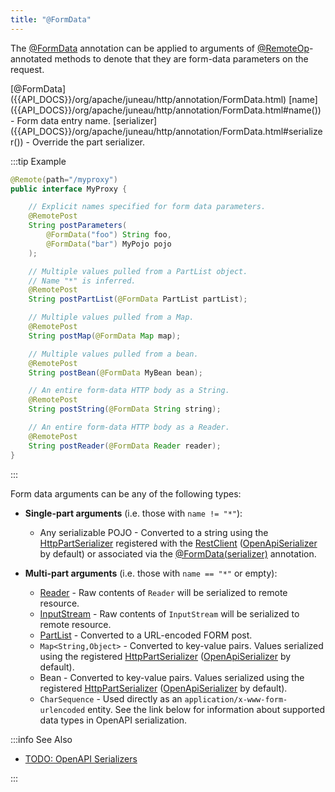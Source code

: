 ```yaml
---
title: "@FormData"
---
```


The [@FormData]({{API_DOCS}}/org/apache/juneau/http/annotation/FormData.html) annotation can be applied to arguments of
[@RemoteOp]({{API_DOCS}}/org/apache/juneau/http/remote/RemoteOp.html)-annotated methods to denote that they are form-data parameters on the request.

<tree>
<node-0><java-annotation>[@FormData]({{API_DOCS}}/org/apache/juneau/http/annotation/FormData.html)</java-annotation></node-0>
<node-1><java-field>[name]({{API_DOCS}}/org/apache/juneau/http/annotation/FormData.html#name()) - Form data entry name.</java-field></node-1>
<node-1><java-field>[serializer]({{API_DOCS}}/org/apache/juneau/http/annotation/FormData.html#serializer()) - Override the part serializer.</java-field></node-1>
</tree>

:::tip Example
```java
@Remote(path="/myproxy")
public interface MyProxy {

    // Explicit names specified for form data parameters.
    @RemotePost
    String postParameters(
        @FormData("foo") String foo,
        @FormData("bar") MyPojo pojo
    );

    // Multiple values pulled from a PartList object.
    // Name "*" is inferred.
    @RemotePost
    String postPartList(@FormData PartList partList);

    // Multiple values pulled from a Map.
    @RemotePost
    String postMap(@FormData Map map);

    // Multiple values pulled from a bean.
    @RemotePost
    String postBean(@FormData MyBean bean);

    // An entire form-data HTTP body as a String.
    @RemotePost
    String postString(@FormData String string);

    // An entire form-data HTTP body as a Reader.
    @RemotePost
    String postReader(@FormData Reader reader);
}
```
:::

Form data arguments can be any of the following types:

- **Single-part arguments** (i.e. those with `name != "*"`):
  - Any serializable POJO - Converted to a string using the [HttpPartSerializer]({{API_DOCS}}/org/apache/juneau/httppart/HttpPartSerializer.html) registered with the [RestClient]({{API_DOCS}}/org/apache/juneau/rest/client/RestClient.html) ([OpenApiSerializer]({{API_DOCS}}/org/apache/juneau/oapi/OpenApiSerializer.html) by default) or associated via the [@FormData(serializer)]({{API_DOCS}}/org/apache/juneau/http/annotation/FormData.html#serializer()) annotation.

- **Multi-part arguments** (i.e. those with `name == "*"` or empty):
  - [Reader]({{API_DOCS}}/java/io/Reader.html) - Raw contents of `Reader` will be serialized to remote resource.
  - [InputStream]({{API_DOCS}}/java/io/InputStream.html) - Raw contents of `InputStream` will be serialized to remote resource.
  - [PartList]({{API_DOCS}}/org/apache/juneau/http/part/PartList.html) - Converted to a URL-encoded FORM post.
  - `Map<String,Object>` - Converted to key-value pairs. Values serialized using the registered [HttpPartSerializer]({{API_DOCS}}/org/apache/juneau/httppart/HttpPartSerializer.html) ([OpenApiSerializer]({{API_DOCS}}/org/apache/juneau/oapi/OpenApiSerializer.html) by default).
  - Bean - Converted to key-value pairs. Values serialized using the registered [HttpPartSerializer]({{API_DOCS}}/org/apache/juneau/httppart/HttpPartSerializer.html) ([OpenApiSerializer]({{API_DOCS}}/org/apache/juneau/oapi/OpenApiSerializer.html) by default).
  - `CharSequence` - Used directly as an `application/x-www-form-urlencoded` entity.
See the link below for information about supported data types in OpenAPI serialization.

:::info See Also

- [TODO: OpenAPI Serializers](TODO.md)

:::